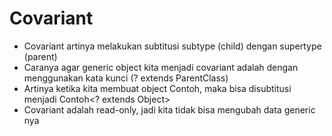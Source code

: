 # Covariant
- Covariant artinya melakukan subtitusi subtype (child) dengan supertype (parent)
- Caranya agar generic object kita menjadi covariant adalah dengan menggunakan kata kunci (? extends ParentClass)
- Artinya ketika kita membuat object Contoh<String>, maka bisa disubtitusi menjadi Contoh<? extends Object>
- Covariant adalah read-only, jadi kita tidak bisa mengubah data generic nya